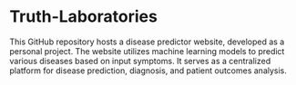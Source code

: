 # Truth-Laboratories
This GitHub repository hosts a disease predictor website, developed as a personal project. The website utilizes machine learning models to predict various diseases based on input symptoms. It serves as a centralized platform for disease prediction, diagnosis, and patient outcomes analysis. 
